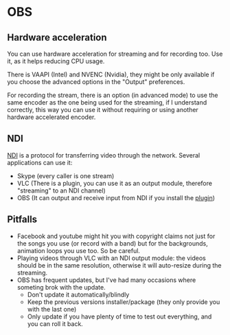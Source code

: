 
# OBS 
## Hardware acceleration
You can use hardware acceleration for streaming and for recording too.
Use it, as it helps reducing CPU usage.

There is VAAPI (Intel) and NVENC (Nvidia),
they might be only available if you choose the advanced options in the "Output" preferences.

For recording the stream, there is an option (in advanced mode) to use the same encoder
as the one being used for the streaming, if I understand correctly, this way
you can use it without requiring or using another hardware accelerated encoder.

## NDI
[NDI](https://www.ndi.tv/) is a protocol for transferring video through the network.
Several applications can use it:
 * Skype (every caller is one stream)
 * VLC (There is a plugin, you can use it as an output module, therefore "streaming" to an NDI channel)
 * OBS (It can output and receive input from NDI if you install the [plugin](https://github.com/Palakis/obs-ndi))
 


## Pitfalls
 * Facebook and youtube might hit you with copyright claims not just for the songs you use (or record with a band)
 but for the backgrounds, animation loops you use too. So be careful.
 * Playing videos through VLC with an NDI output module: the videos should be in the same resolution, otherwise it will auto-resize during the streaming.
 * OBS has frequent updates, but I've had many occasions where someting brok with the update.
    * Don't update it automatically/blindly
    * Keep the previous versions installer/package (they only provide you with the last one)
    * Only update if you have plenty of time to test out everything, and you can roll it back.
 
 